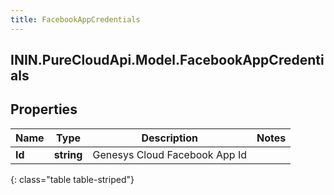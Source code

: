 ```yaml
---
title: FacebookAppCredentials
---
```

## ININ.PureCloudApi.Model.FacebookAppCredentials

## Properties

|Name | Type | Description | Notes|
|------------ | ------------- | ------------- | -------------|
| **Id** | **string** | Genesys Cloud Facebook App Id | |
{: class="table table-striped"}


